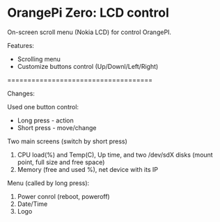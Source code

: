 # OrangePi Zero: LCD control
On-screen scroll menu (Nokia LCD) for control OrangePI.

Features:
* Scrolling menu
* Customize buttons control (Up/Downl/Left/Right)

====================================

Changes:

Used one button control:
* Long press - action
* Short press - move/change

Two main screens (switch by short press)
1. CPU load(%) and Temp(C), Up time, and two /dev/sdX disks (mount point, full size and free space)
2. Memory (free and used %), net device with its IP

Menu (called by long press):
1. Power conrol (reboot, poweroff)
2. Date/Time
3. Logo


